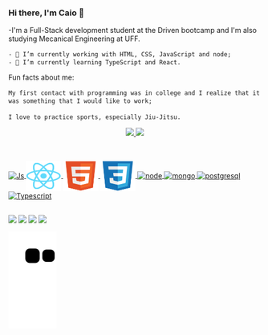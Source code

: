 ### Hi there, I'm Caio 👋

-I'm a Full-Stack development student at the Driven bootcamp and I'm also studying Mecanical Engineering at UFF.
 
  

    - 🔭 I’m currently working with HTML, CSS, JavaScript and node;
    - 🌱 I’m currently learning TypeScript and React.

Fun facts about me:

    My first contact with programming was in college and I realize that it was something that I would like to work;

    I love to practice sports, especially Jiu-Jitsu.

<div align="center">
  <a href="https://github.com/CaioALM">
  <img height="180em" src="https://github-readme-stats.vercel.app/api?username=CaioALM&show_icons=true&theme=radical&include_all_commits=true&count_private=true"/>
  <img height="180em" src="https://github-readme-stats.vercel.app/api/top-langs/?username=CaioALM&layout=compact&langs_count=7&theme=radical"/>
</div>
  
  ##
  
  <div style="display: inline_block"><br>
  <img align="center" alt="Js" height="30" width="40" src="https://cdn.jsdelivr.net/gh/devicons/devicon/icons/javascript/javascript-original.svg">
  <img align="center" alt="React" height="60" width="70" src="https://raw.githubusercontent.com/devicons/devicon/master/icons/react/react-original.svg">
  <img align="center" alt="HTML" height="60" width="70" src="https://raw.githubusercontent.com/devicons/devicon/master/icons/html5/html5-original.svg">
  <img align="center" alt="CSS" height="60" width="70" src="https://raw.githubusercontent.com/devicons/devicon/master/icons/css3/css3-original.svg">
  <img align="center" alt="node" height="60" width="70"  src="https://cdn.jsdelivr.net/gh/devicons/devicon/icons/nodejs/nodejs-original-wordmark.svg">
  <img align="center" alt="mongo" height="60" width="70" src="https://cdn.jsdelivr.net/gh/devicons/devicon/icons/mongodb/mongodb-original-wordmark.svg">
  <img align="center" alt="postgresql" height="60" width="70" src="https://cdn.jsdelivr.net/gh/devicons/devicon/icons/postgresql/postgresql-original-wordmark.svg">
   <img align="center" alt="Typescript" height="60" width="70" src="https://cdn.jsdelivr.net/gh/devicons/devicon/icons/typescript/typescript-original.svg">
<!--    https://devicon.dev/ -->
    
 <!--   <img align="right" alt="Rafa-pic" height="150" style="border-radius:50px;" src="https://media.discordapp.net/attachments/639956127056134178/890373478988013628/Publicacoes_Instagram_1_1.png?width=676&height=676"> -->

             
</div>
 
  ##

   
<div> 
<!--   <a href="https://www.youtube.com/channel/UC_-uuuZbY0AAt9CViNzvc-Q" target="_blank"><img src="https://img.shields.io/badge/YouTube-FF0000?style=for-the-badge&logo=youtube&logoColor=white" target="_blank"></a> -->
  <a href="https://www.instagram.com/caioalmeida07" target="_blank"><img src="https://img.shields.io/badge/-Instagram-%23E4405F?style=for-the-badge&logo=instagram&logoColor=white" target="_blank"></a>
 	<a href="https://www.twitch.tv/caiotr1" target="_blank"><img src="https://img.shields.io/badge/Twitch-9146FF?style=for-the-badge&logo=twitch&logoColor=white" target="_blank"></a>
<!--  <a href="https://discord.gg/wagxzStdcR" target="_blank"><img src="https://img.shields.io/badge/Discord-7289DA?style=for-the-badge&logo=discord&logoColor=white" target="_blank"></a>  -->
  <a href = "mailto:caiosobreira77@gmail.com"><img src="https://img.shields.io/badge/-Gmail-%23333?style=for-the-badge&logo=gmail&logoColor=white" target="_blank"></a>
  <a href="https://www.linkedin.com/in/caio-almeida-62a899193" target="_blank"><img src="https://img.shields.io/badge/-LinkedIn-%230077B5?style=for-the-badge&logo=linkedin&logoColor=white" target="_blank"></a> 
<!--  https://dev.to/envoy_/150-badges-for-github-pnk#contact -->
 
  ![Snake animation](https://github.com/CaioALM/CaioALM/blob/output/github-contribution-grid-snake.svg)
 
 
</div>
